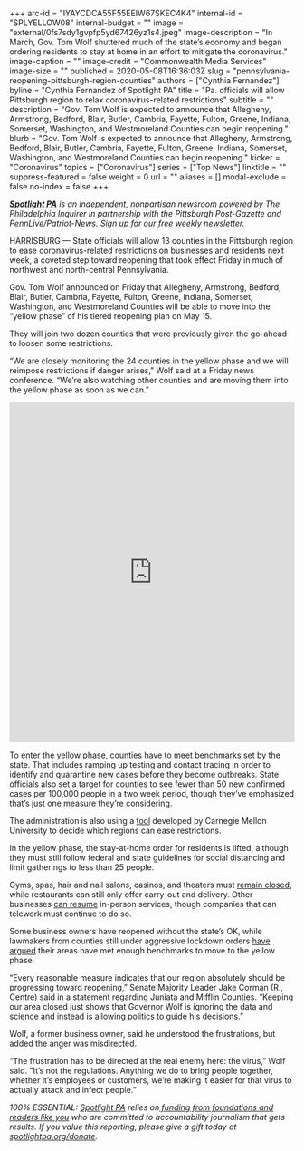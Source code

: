 +++
arc-id = "IYAYCDCA55F55EEIW67SKEC4K4"
internal-id = "SPLYELLOW08"
internal-budget = ""
image = "external/0fs7sdy1gvpfp5yd67426yz1s4.jpeg"
image-description = "In March, Gov. Tom Wolf shuttered much of the state’s economy and began ordering residents to stay at home in an effort to mitigate the coronavirus."
image-caption = ""
image-credit = "Commonwealth Media Services"
image-size = ""
published = 2020-05-08T16:36:03Z
slug = "pennsylvania-reopening-pittsburgh-region-counties"
authors = ["Cynthia Fernandez"]
byline = "Cynthia Fernandez of Spotlight PA"
title = "Pa. officials will allow Pittsburgh region to relax coronavirus-related restrictions"
subtitle = ""
description = "Gov. Tom Wolf is expected to announce that Allegheny, Armstrong, Bedford, Blair, Butler, Cambria, Fayette, Fulton, Greene, Indiana, Somerset, Washington, and Westmoreland Counties can begin reopening."
blurb = "Gov. Tom Wolf is expected to announce that Allegheny, Armstrong, Bedford, Blair, Butler, Cambria, Fayette, Fulton, Greene, Indiana, Somerset, Washington, and Westmoreland Counties can begin reopening."
kicker = "Coronavirus"
topics = ["Coronavirus"]
series = ["Top News"]
linktitle = ""
suppress-featured = false
weight = 0
url = ""
aliases = []
modal-exclude = false
no-index = false
+++

<a href="https://www.spotlightpa.org/"><i><b>Spotlight PA</b></i></a><i> is an independent, nonpartisan newsroom powered by The Philadelphia Inquirer in partnership with the Pittsburgh Post-Gazette and PennLive/Patriot-News. </i><a href="https://www.spotlightpa.org/newsletters"><i>Sign up for our free weekly newsletter</i></a><i>.</i>

HARRISBURG — State officials will allow 13 counties in the Pittsburgh region to ease coronavirus-related restrictions on businesses and residents next week, a coveted step toward reopening that took effect Friday in much of northwest and north-central Pennsylvania.

Gov. Tom Wolf announced on Friday that Allegheny, Armstrong, Bedford, Blair, Butler, Cambria, Fayette, Fulton, Greene, Indiana, Somerset, Washington, and Westmoreland Counties will be able to move into the “yellow phase” of his tiered reopening plan on May 15.

They will join two dozen counties that were previously given the go-ahead to loosen some restrictions.

“We are closely monitoring the 24 counties in the yellow phase and we will reimpose restrictions if danger arises," Wolf said at a Friday news conference. “We’re also watching other counties and are moving them into the yellow phase as soon as we can."

<iframe title="More Counties Added to 'Yellow' Phase" aria-label="Map" id="datawrapper-chart-UW424" src="https://datawrapper.dwcdn.net/UW424/1/" scrolling="no" frameborder="0" style="width: 0; min-width: 100% !important; border: none;" height="600"></iframe><script type="text/javascript">!function(){"use strict";window.addEventListener("message",(function(a){if(void 0!==a.data["datawrapper-height"])for(var e in a.data["datawrapper-height"]){var t=document.getElementById("datawrapper-chart-"+e)||document.querySelector("iframe[src*='"+e+"']");t&&(t.style.height=a.data["datawrapper-height"][e]+"px")}}))}();


Not included in Friday’s announcement is Beaver County, where a COVID-19 outbreak inside a long-term care facility has left at least 71 people dead. U.S. Rep. Conor Lamb (D., Allegheny) is <a href="https://www.post-gazette.com/business/healthcare-business/2020/05/07/Nursing-home-COVID-19-Brighton-Rehabilitation-Wellness-Center-Conor-Lamb-pittsburgh/stories/202005170005" target="_blank">calling</a> for a federal investigation.

In March, Wolf shuttered much of the state’s economy and began ordering residents to stay home in an effort to mitigate the coronavirus. This week, Wolf extended his stay-at-home and business closure orders until at least June 4 for the rest of the state.

Wolf said Friday the Department of Health is monitoring other counties that might move to the yellow phase soon, though the hard-hit southeast is likely to be one of the last regions allowed to do so. The governor has repeatedly said that counties could see aggressive restrictions implemented again should cases sharply spike. 

"Residents should be mindful that ‘yellow’ still means caution. Every contact between two people is a new link in the chain of potential transmission,” Wolf said Friday. “If the new case count begins to climb in one area, restrictions will need to be imposed to prevent local medical facilities from becoming overwhelmed.”

<script src="https://www.spotlightpa.org/embed.js" async></script><div data-spl-embed-version="1" data-spl-src="https://www.spotlightpa.org/embeds/donate/"></div>


To enter the yellow phase, counties have to meet benchmarks set by the state. That includes ramping up testing and contact tracing in order to identify and quarantine new cases before they become outbreaks. State officials also set a target for counties to see fewer than 50 new confirmed cases per 100,000 people in a two week period, though they’ve emphasized that’s just one measure they’re considering.

The administration is also using a <a href="https://www.governor.pa.gov/wp-content/uploads/2020/05/20200508-CMU-Risk-Based-Decision-Support-Tool-05-07-2020.pdf" target=_blank>tool</a> developed by Carnegie Mellon University to decide which regions can ease restrictions.

In the yellow phase, the stay-at-home order for residents is lifted, although they must still follow federal and state guidelines for social distancing and limit gatherings to less than 25 people.

Gyms, spas, hair and nail salons, casinos, and theaters must <a href="https://www.scribd.com/document/452553495/UPDATED-9-00-AM-May-7-2020-Life-Sustaining-Business-FAQs" target="_blank">remain closed</a>, while restaurants can still only offer carry-out and delivery. Other businesses <a href="https://www.scribd.com/document/460381371/05-07-20-SOH-Yellow-Phase-Order" target="_blank">can resume</a> in-person services, though companies that can telework must continue to do so.

Some business owners have reopened without the state’s OK, while lawmakers from counties still under aggressive lockdown orders <a href="https://twitter.com/RepGrove/status/1258836303145295875" target=_blank>have</a> <a href="https://www.pasenategop.com/blog/lawmakers-demand-the-governor-re-evaluate-mifflin-juniata-counties-for-reopening/" target=_blank>argued</a> their areas have met enough benchmarks to move to the yellow phase.

“Every reasonable measure indicates that our region absolutely should be progressing toward reopening,” Senate Majority Leader Jake Corman (R., Centre) said in a statement regarding Juniata and Mifflin Counties. “Keeping our area closed just shows that Governor Wolf is ignoring the data and science and instead is allowing politics to guide his decisions.”

Wolf, a former business owner, said he understood the frustrations, but added the anger was misdirected. 

“The frustration has to be directed at the real enemy here: the virus,” Wolf said. "It’s not the regulations. Anything we do to bring people together, whether it’s employees or customers, we’re making it easier for that virus to actually attack and infect people.”

<i>100% ESSENTIAL: </i><a href="https://www.spotlightpa.org/"><i>Spotlight PA</i></a><i> relies on</i><a href="https://www.spotlightpa.org/support"><i> funding from foundations and readers like you</i></a><i> who are committed to accountability journalism that gets results. If you value this reporting, please give a gift today at </i><a href="https://www.spotlightpa.org/donate"><i>spotlightpa.org/donate</i></a><i>.</i>
